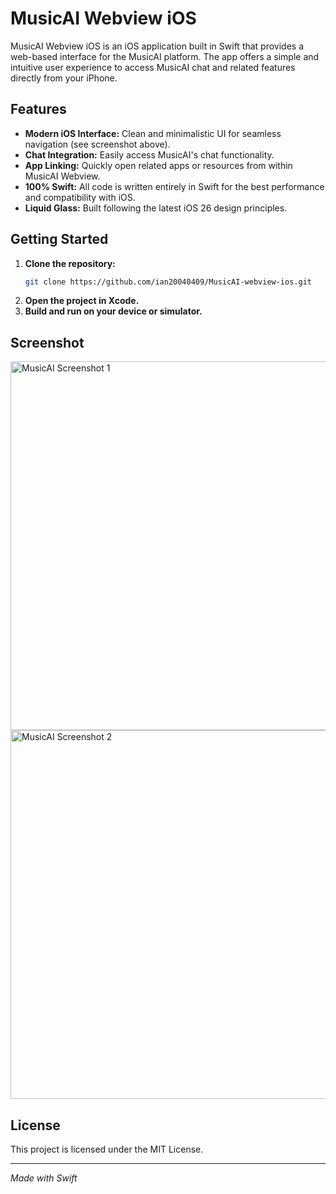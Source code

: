 # MusicAI Webview iOS

MusicAI Webview iOS is an iOS application built in Swift that provides a web-based interface for the MusicAI platform. The app offers a simple and intuitive user experience to access MusicAI chat and related features directly from your iPhone.

## Features

- **Modern iOS Interface:** Clean and minimalistic UI for seamless navigation (see screenshot above).
- **Chat Integration:** Easily access MusicAI's chat functionality.
- **App Linking:** Quickly open related apps or resources from within MusicAI Webview.
- **100% Swift:** All code is written entirely in Swift for the best performance and compatibility with iOS.
- **Liquid Glass:** Built following the latest iOS 26 design principles.

## Getting Started

1. **Clone the repository:**
   ```sh
   git clone https://github.com/ian20040409/MusicAI-webview-ios.git
   ```
2. **Open the project in Xcode.**
3. **Build and run on your device or simulator.**

## Screenshot
<p align="left">
  <img src="https://i.meee.com.tw/SgoE3Ql.png" alt="MusicAI Screenshot 1" height="590"/>
  <img src="https://i.meee.com.tw/En8vskJ.png" alt="MusicAI Screenshot 2" height="590"/>
</p>

## License

This project is licensed under the MIT License.

---

*Made with Swift*

